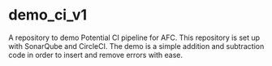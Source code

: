 # demo_ci_v1
 A repository to demo Potential CI pipeline for AFC.
This repository is set up with SonarQube and CircleCI.
The demo is a simple addition and subtraction code in order to insert and remove errors with ease.
